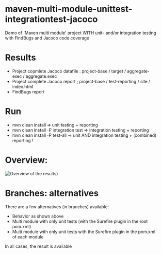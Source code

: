 # maven-multi-module-unittest-integrationtest-jacoco

Demo of 'Maven multi module' project WITH unit- and/or integration testing with FindBugs and Jacoco code coverage

# Results

   * Project copmlete Jacoco datafile : project-base / target / aggregate-exec / aggregate.exec
   * Project complete Jacoco report   ; project-base / test-reporting / site / index.html
   * FindBugs report
   
# Run

   * mvn clean install                      => unit testing + reporting
   * mvn clean install -P integration test  => integration testing + reporting
   * mvn clean install -P test-all          => unit AND integration testing + (combined) reporting !
   
# Overview: 

<img src="TestResults.png" alt="Overview of the results"/>)

# Branches: alternatives

There are a few alternatives (in branches) available:

* Behavior as shown above
* Multi module with only unit tests (with the Surefire plugin in the root pom.xml)
* Multi module with only unit tests with the Surefire plugin in the pom.xml of each module

In all cases, the result is available 
